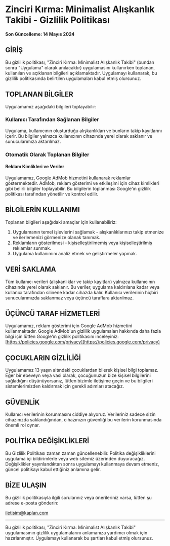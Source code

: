 # Zinciri Kırma: Minimalist Alışkanlık Takibi - Gizlilik Politikası

**Son Güncelleme: 14 Mayıs 2024**

## GİRİŞ

Bu gizlilik politikası, "Zinciri Kırma: Minimalist Alışkanlık Takibi" (bundan sonra "Uygulama" olarak anılacaktır) uygulamasını kullanırken toplanan, kullanılan ve açıklanan bilgileri açıklamaktadır. Uygulamayı kullanarak, bu gizlilik politikasında belirtilen uygulamaları kabul etmiş olursunuz.

## TOPLANAN BİLGİLER

Uygulamamız aşağıdaki bilgileri toplayabilir:

### Kullanıcı Tarafından Sağlanan Bilgiler

Uygulama, kullanıcının oluşturduğu alışkanlıkları ve bunların takip kayıtlarını içerir. Bu bilgiler yalnızca kullanıcının cihazında yerel olarak saklanır ve sunucularımıza aktarılmaz.

### Otomatik Olarak Toplanan Bilgiler

#### Reklam Kimlikleri ve Veriler
Uygulamamız, Google AdMob hizmetini kullanarak reklamlar göstermektedir. AdMob, reklam gösterimi ve etkileşimi için cihaz kimlikleri gibi belirli bilgiler toplayabilir. Bu bilgilerin toplanması Google'ın gizlilik politikası tarafından yönetilir ve kontrol edilir.

## BİLGİLERİN KULLANIMI

Toplanan bilgileri aşağıdaki amaçlar için kullanabiliriz:

1. Uygulamanın temel işlevlerini sağlamak - alışkanlıklarınızı takip etmenize ve ilerlemenizi görmenize olanak tanımak.
2. Reklamların gösterilmesi - kişiselleştirilmemiş veya kişiselleştirilmiş reklamlar sunmak.
3. Uygulama kullanımını analiz etmek ve geliştirmeler yapmak.

## VERİ SAKLAMA

Tüm kullanıcı verileri (alışkanlıklar ve takip kayıtları) yalnızca kullanıcının cihazında yerel olarak saklanır. Bu veriler, uygulama kaldırılana kadar veya kullanıcı tarafından silinene kadar cihazda kalır. Kullanıcı verilerinin hiçbiri sunucularımızda saklanmaz veya üçüncü taraflara aktarılmaz.

## ÜÇÜNCÜ TARAF HİZMETLERİ

Uygulamamız, reklam gösterimi için Google AdMob hizmetini kullanmaktadır. Google AdMob'un gizlilik uygulamaları hakkında daha fazla bilgi için lütfen Google'ın gizlilik politikasını inceleyiniz: [https://policies.google.com/privacy](https://policies.google.com/privacy)

## ÇOCUKLARIN GİZLİLİĞİ

Uygulamamız 13 yaşın altındaki çocuklardan bilerek kişisel bilgi toplamaz. Eğer bir ebeveyn veya vasi olarak, çocuğunuzun bize kişisel bilgilerini sağladığını düşünüyorsanız, lütfen bizimle iletişime geçin ve bu bilgileri sistemlerimizden kaldırmak için gerekli adımları atacağız.

## GÜVENLİK

Kullanıcı verilerinin korunmasını ciddiye alıyoruz. Verileriniz sadece sizin cihazınızda saklandığından, cihazınızın güvenliği bu verilerin korunmasında önemli rol oynar.

## POLİTİKA DEĞİŞİKLİKLERİ

Bu Gizlilik Politikası zaman zaman güncellenebilir. Politika değişikliklerini uygulama içi bildirimlerle veya web sitemiz üzerinden duyuracağız. Değişiklikler yayınlandıktan sonra uygulamayı kullanmaya devam etmeniz, güncel politikayı kabul ettiğiniz anlamına gelir.

## BİZE ULAŞIN

Bu gizlilik politikasıyla ilgili sorularınız veya önerileriniz varsa, lütfen şu adrese e-posta gönderin:

[iletisim@kaplan.com](mailto:muhammetali.kaplan@gmail.com)

---

Bu gizlilik politikası, "Zinciri Kırma: Minimalist Alışkanlık Takibi" uygulamasının gizlilik uygulamalarını anlamanıza yardımcı olmak için hazırlanmıştır. Uygulamayı kullanarak bu şartları kabul etmiş olursunuz. 